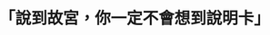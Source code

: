 ---
id: "67"
lang: zh-tw
publish: "TRUE"
selected: "FALSE"
selected_blog: "FALSE"
thumbnail: https://cm.pdis.tw/images/post/67/1PMrfc4UFMAFcCc4Ovv37EDquRAh1T_wc.jpg
cover: https://www.youtube.com/watch?v=O5BCwuzi9OM
title: 「說到故宮，你一定不會想到說明卡」
description: 「故宮說明卡共創」部會自提案
color: red
introduction:
  content: 「人們如何認識一幅畫？」故宮，一個看似古老而傳統的博物館，把這個問題打造成一個獨特的「話畫展」。前年，我們就找故宮的吳密察院長合作，以「使用者中心」概念來重新打造電子售票流程；去年，故宮則再次找上我們，探詢多元觀眾的需求，讓畫作旁的「說明卡」更貼近大家的期待。
  image: https://cm.pdis.tw/images/post/67/1w6T0FTgrdqQU2R2X1Az394LOQ_nalwSS.jpg
join:
  type: 部
layout: post
departments:
  - 故宮
tags:
  - 文化
  - 共創
  - 人文
embed:
  mind_map:
    links:
      - https://miro.com/app/live-embed/o9J_krbvOYs=/?moveToViewport=-3649,-305,9326,4686&embedAutoplay=true
  host_slide:
    links:
      - https://issuu.com/pdis.tw/docs/_____67________________
  transcript:
    links:
      - https://sayit.pdis.nat.gov.tw/2020-06-08-%E9%96%8B%E6%94%BE%E6%94%BF%E5%BA%9C%E7%AC%AC67%E6%AC%A1%E5%8D%94%E4%BD%9C%E6%9C%83%E8%AD%B0
pictures:
  - https://cm.pdis.tw/images/post/67/16g-7_ZNub7qO36SlKga3w2QtNJQR2hUv.jpg
  - https://cm.pdis.tw/images/post/67/1eoPwSXCipYa-knQlYIr8xyLuFhZtfvah.jpg
  - https://cm.pdis.tw/images/post/67/1IM_KTBpR0fMexdip8v6wBNt0KZNk00Dx.jpg
  - https://cm.pdis.tw/images/post/67/1k47NM30mGcrmByT2RmKbTiCTUSdEbW9c.jpg
blogs:
  - https://pdis.nat.gov.tw/zh-TW/blog/%E6%95%85%E5%AE%AE%E4%BC%91%E9%A4%A8%E6%97%A5%E7%9A%84%E5%B0%8F%E5%86%92%E9%9A%AA/
---